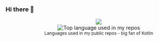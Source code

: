 ### Hi there 👋

<div align="center">
  <img width="" src="https://github-readme-stats.vercel.app/api?username=Sunshine-wzy&show_icons=true" />
  <br />
  <img width="" src="https://github-readme-stats.vercel.app/api/top-langs/?username=Sunshine-wzy&layout=compact&hide_title=1&card_width=300" alt="Top language used in my repos" />
  <br />
  <small>Languages used in my public repos - big fan of Kotlin</small>
  <br />
  <br />
</div>
